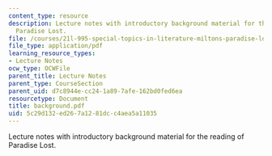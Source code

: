 ```yaml
---
content_type: resource
description: Lecture notes with introductory background material for the reading of
  Paradise Lost.
file: /courses/21l-995-special-topics-in-literature-miltons-paradise-lost-january-iap-2008/5c29d132ed267a1281dcc4aea5a11035_background.pdf
file_type: application/pdf
learning_resource_types:
- Lecture Notes
ocw_type: OCWFile
parent_title: Lecture Notes
parent_type: CourseSection
parent_uid: d7c8944e-cc24-1a89-7afe-162bd0fed6ea
resourcetype: Document
title: background.pdf
uid: 5c29d132-ed26-7a12-81dc-c4aea5a11035
---
```

Lecture notes with introductory background material for the reading of Paradise Lost.

